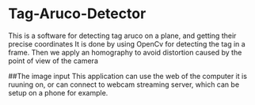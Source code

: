 # Tag-Aruco-Detector

This is a software for detecting tag aruco on a plane, and getting their precise coordinates
It is done by using OpenCv for detecting the tag in a frame.
Then we apply an homography to avoid distortion caused by the point of view of the camera

##The image input
This application can use the web of the computer it is ruuning on, or can connect to webcam streaming server,
which can be setup on a phone for example.
